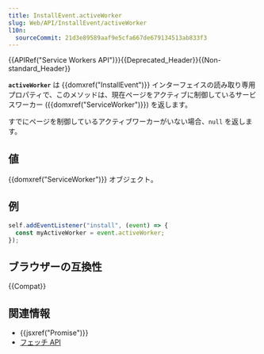 ```yaml
---
title: InstallEvent.activeWorker
slug: Web/API/InstallEvent/activeWorker
l10n:
  sourceCommit: 21d3e89589aaf9e5cfa667de679134513ab833f3
---
```


{{APIRef("Service Workers API")}}{{Deprecated_Header}}{{Non-standard_Header}}

**`activeWorker`** は {{domxref("InstallEvent")}} インターフェイスの読み取り専用プロパティで、このメソッドは、現在ページをアクティブに制御しているサービスワーカー ({{domxref("ServiceWorker")}}) を返します。

すでにページを制御しているアクティブワーカーがいない場合、`null` を返します。

## 値

{{domxref("ServiceWorker")}} オブジェクト。

## 例

```js
self.addEventListener("install", (event) => {
  const myActiveWorker = event.activeWorker;
});
```

## ブラウザーの互換性

{{Compat}}

## 関連情報

- {{jsxref("Promise")}}
- [フェッチ API](/ja/docs/Web/API/Fetch_API)
